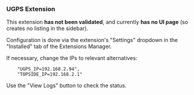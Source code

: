 ### UGPS Extension

This extension **has not been validated**, and currently **has no UI page** (so creates no listing in the sidebar).

Configuration is done via the extension's "Settings" dropdown in the "Installed" tab of the Extensions Manager.

If necessary, change the IPs to relevant alternatives:
```
    "UGPS_IP=192.168.2.94",
    "TOPSIDE_IP=192.168.2.1"
```

Use the "View Logs" button to check the status.
